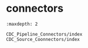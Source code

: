 # connectors

```{toctree}
:maxdepth: 2

CDC_Pipeline_Connectors/index
CDC_Source_Coonnectors/index
```